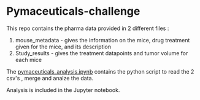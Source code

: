 # Pymaceuticals-challenge

This repo contains the pharma data provided in 2 different files :
1. mouse_metadata - gives the information on the mice, drug treatment given for the mice, and its description
2. Study_results - gives the treatment datapoints and tumor volume for each mice

The [pymaceuticals_analysis.ipynb](pymaceuticals_analysis.ipynb) contains the python script to read the 2 csv's , merge and analze the data. 

Analysis is included in the Jupyter notebook.